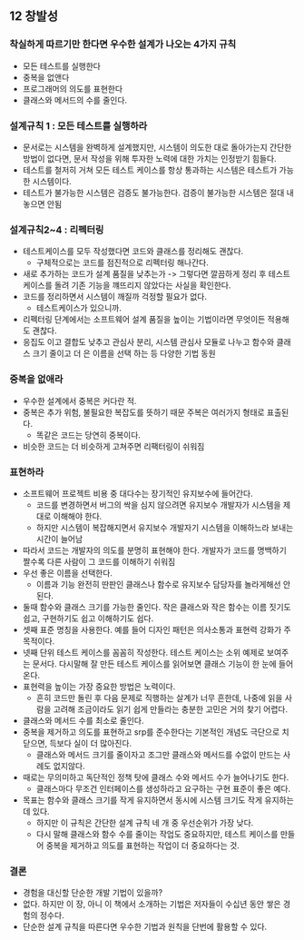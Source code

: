 ## 12 창발성

### 착실하게 따르기만 한다면 우수한 설계가 나오는 4가지 규칙
- 모든 테스트를 실행한다
- 중복을 없앤다
- 프로그래머의 의도를 표현한다
- 클래스와 메서드의 수를 줄인다.

### 설계규칙 1 : 모든 테스트를 실행하라
- 문서로는 시스템을 완벽하게 설계했지만, 시스템이 의도한 대로 돌아가는지 간단한 방법이 없다면, 문서 작성을 위해 투자한 노력에 대한 가치는 인정받기 힘들다.
- 테스트를 철저히 거쳐 모든 테스트 케이스를 항상 통과하는 시스템은 테스트가 가능한 시스템이다.
- 테스트가 불가능한 시스템은 검증도 불가능한다. 검증이 불가능한 시스템은 절대 내놓으면 안됨

### 설계규칙2~4 : 리펙터링
- 테스트케이스를 모두 작성했다면 코드와 클래스를 정리해도 괜찮다. 
  - 구체적으로는 코드를 점진적으로 리펙터링 해나간다.
- 새로 추가하는 코드가 설계 품질을 낮추는가 -> 그렇다면 깔끔하게 정리 후 테스트 케이스를 돌려 기존 기능을 꺠뜨리지 않았다는 사실을 확인한다.
- 코드를 정리하면서 시스템이 깨질까 걱정할 필요가 없다. 
  - 테스트케이스가 있으니까.
- 리펙터링 단계에서는 소프트웨어 설계 품질을 높이는 기법이라면 무엇이든 적용해도 괜찮다.
- 응집도 이고 결합도 낮추고 관심사 분리, 시스템 관심사 모듈로 나누고 함수와 클래스 크기 줄이고 더 은 이름을 선택 하는 등 다양한 기법 동원

### 중복을 없애라
- 우수한 설계에서 중복은 커다란 적.
- 중복은 추가 위험, 불필요한 복잡도를 뜻하기 때문 주복은 여러가지 형태로 표출된다. 
  - 똑같은 코드는 당연히 중복이다.
- 비슷한 코드는 더 비슷하게 고쳐주면 리팩터링이 쉬워짐

### 표현하라
- 소프트웨어 프로젝트 비용 중 대다수는 장기적인 유지보수에 들어간다. 
  - 코드를 변경하면서 버그의 싹을 심지 않으려면 유지보수 개발자가 시스템을 제대로 이해해야 한다. 
  - 하지만 시스템이 복잡해지면서 유지보수 개발자기 시스템을 이해하느라 보내는 시간이 늘어남
- 따라서 코드는 개발자의 의도를 분명히 표현해야 한다. 개발자가 코드를 명백하기 짤수록 다른 사람이 그 코드를 이해하기 쉬워짐
- 우선 좋은 이름을 선택한다. 
  - 이름과 기능 완전히 딴판인 클래스나 함수로 유지보수 담당자를 놀라게해선 안된다.
- 둘때 함수와 클래스 크기를 가능한 줄인다. 작은 클래스와 작은 함수는 이름 짓기도 쉽고, 구현하기도 쉽고 이해하기도 쉽다.
- 셋째 표준 명칭을 사용한다. 예를 들어 디자인 패턴은 의사소통과 표현력 강화가 주 목적이다.
- 넷째 단위 테스트 케이스를 꼼꼼히 작성한다. 테스트 케이스는 소위 예제로 보여주는 문서다. 다시말해 잘 만든 테스트 케이스를 읽어보면 클래스 기능이 한 눈에 들어온다.
- 표현력을 높이는 가장 중요한 방법은 노력이다. 
  - 흔히 코드만 돌린 후 다음 문제로 직행하는 살계가 너무 흔한데, 나중에 읽을 사람을 고려해 조금이라도 읽기 쉽게 만들라는 충분한 고민은 거의 찾기 어렵다.
-	클래스와 메서드 수를 최소로 줄인다.
- 중복을 제거하고 의도를 표현하고 srp를 준수한다는 기본적인 개념도 극단으로 치닫으면, 득보다 실이 더 많아진다. 
  - 클래스와 메서드 크기를 줄이자고 조그만 클래스와 메서드를 수없이 만드는 사례도 없지않다.
- 때로는 무의미하고 독단적인 정책 탓에 클래스 수와 메서드 수가 늘어나기도 한다. 
  - 클래스마다 무조건 인터페이스를 생성하라고 요구하는 구현 표준이 좋은 예다.
- 목표는 함수와 클래스 크기를 작게 유지하면서 동시에 시스템 크기도 작게 유지하는데 있다.
  - 하지만 이 규칙은 간단한 설계 규칙 네 개 중 우선순위가 가장 낮다. 
  - 다시 말해 클래스와 함수 수를 줄이는 작업도 중요하지만, 테스트 케이스를 만들어 중복을 제거하고 의도를 표현하는 작업이 더 중요하다는 것.

### 결론
- 경험을 대신할 단순한 개발 기법이 있을까? 
- 없다. 하지만 이 장, 아니 이 책에서 소개하는 기법은 저자들이 수십년 동안 쌓은 경험의 정수다. 
- 단순한 설계 규칙을 따른다면 우수한 기법과 원칙을 단번에 활용할 수 있다.
